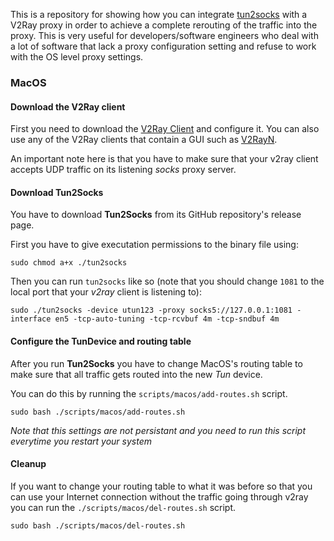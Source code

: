 This is a repository for showing how you can integrate [tun2socks](https://github.com/xjasonlyu/tun2socks) with a V2Ray proxy in order to achieve
a complete rerouting of the traffic into the proxy. This is very useful for developers/software engineers who deal with a lot of software that lack a
proxy configuration setting and refuse to work with the OS level proxy settings.

### MacOS

#### Download the V2Ray client

First you need to download the [V2Ray Client](https://github.com/v2fly/v2ray-core) and configure it. You can also use any of the V2Ray clients that contain a GUI such as [V2RayN](https://github.com/2dust/v2rayN).

An important note here is that you have to make sure that your v2ray client accepts UDP traffic on its listening *socks* proxy server.

#### Download Tun2Socks

You have to download **Tun2Socks** from its GitHub repository's release page.

First you have to give executation permissions to the binary file using:

```
sudo chmod a+x ./tun2socks
```

Then you can run `tun2socks` like so (note that you should change `1081` to the local port that your *v2ray* client is listening to):

```
sudo ./tun2socks -device utun123 -proxy socks5://127.0.0.1:1081 -interface en5 -tcp-auto-tuning -tcp-rcvbuf 4m -tcp-sndbuf 4m
```


#### Configure the TunDevice and routing table

After you run **Tun2Socks** you have to change MacOS's routing table to make sure that all traffic gets routed into the new *Tun* device.

You can do this by running the `scripts/macos/add-routes.sh` script.

```
sudo bash ./scripts/macos/add-routes.sh
```

*Note that this settings are not persistant and you need to run this script everytime you restart your system*

#### Cleanup

If you want to change your routing table to what it was before so that you can use your Internet connection without the traffic going through v2ray you can run the `./scripts/macos/del-routes.sh` script.

```
sudo bash ./scripts/macos/del-routes.sh
```